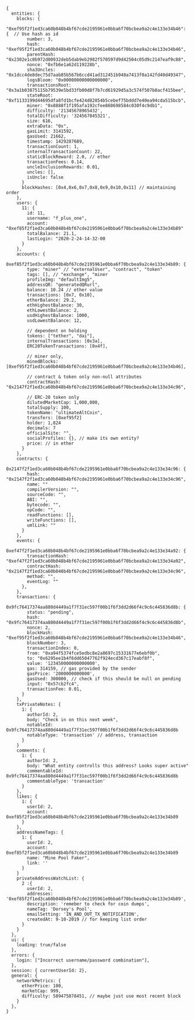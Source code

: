 
    {
      entities: {
        blocks: {
          "0xef95f2f1ed3ca60b048b4bf67cde2195961e0bba6f70bcbea9a2c4e133e34b46": {  // Use hash as id
            number: 3,
            hash: "0xef95f2f1ed3ca60b048b4bf67cde2195961e0bba6f70bcbea9a2c4e133e34b46",
            parentHash: "0x2302e1c0b972d00932deb5dab9eb2982f570597d9d42504c05d9c2147eaf9c88",
            nonce: "0xfb6e1a62d119228b",
            sha3Uncles: "0x1dcc4de8dec75d7aab85b567b6ccd41ad312451b948a7413f0a142fd40d49347",
            logsBloom: "0x00000000000000000",
            transactionsRoot: "0x3a1b03875115b79539e5bd33fb00d8f7b7cd61929d5a3c574f507b8acf415bee",
            stateRoot: "0xf1133199d44695dfa8fd1bcfe424d82854b5cebef75bddd7e40ea94cda515bcb",
            miner: "0x8888f1f195afa192cfee860698584c030f4c9db1",
            difficulty: '21345678965432',
            totalDifficulty: '324567845321',
            size: 616,
            extraData: "0x",
            gasLimit: 3141592,
            gasUsed: 21662,
            timestamp: 1429287689,
            transactionCount: 1,
            internalTransactionCount: 22,
            staticBlockReward: 2.0, // ether
            transactionFees: 0.14,
            uncleInclusionRewards: 0.01,
            uncles: [],
            isUncle: false 
          }
          blockHashes: [0x4,0x6,0x7,0x8,0x9,0x10,0x11] // maintaining order
        },
        users: {
          11: {
            id: 11,
            username: "f_plus_one",
            account: "0xef85f2f1ed3ca60b048b4bf67cde2195961e0bba6f70bcbea9a2c4e133e34b89"
            totalBalance: 21.1,
            lastLogin: "2020-2-24-14-32-00      
          }
        },
        accounts: {
          0xef85f2f1ed3ca60b048b4bf67cde2195961e0bba6f70bcbea9a2c4e133e34b89: {
            type: "miner" // "externalUser", "contract", "token"
            tags: [], // "exchange", "miner
            profileImg: "defaultImg5",
            addressQR: "generatedQRurl",
            balance: 10.24 // ether value
            transactions: [0x7, 0x10],
            etherBalance: 29.2,
            ethHighestBalance: 30,
            ethLowestBalance: 2,
            usdHighestBalance: 1000,
            usdLowestBalance: 12,

            // dependent on holding
            tokens: ["tether", "dai"],
            internalTransactions: [0x3a],
            ERC20TokenTransactions: [0x4f],

            // miner only,
            minedBlocks: [0xef95f2f1ed3ca60b048b4bf67cde2195961e0bba6f70bcbea9a2c4e133e34b46],

            // contract & token only non-null attributes
            contractHash: "0x2147f2f1ed3ca60b048b4bf67cde2195961e0bba6f70bcbea9a2c4e133e34c96",

            // ERC-20 token only
            dilutedMarketCap: 1,000,000,
            totalSupply: 100,
            tokenName: "ultimateAltCoin",
            transfers: [0xef95f2]
            holder: 1,824
            decimals: 7
            officialSite: "",
            socialProfiles: {}, // make its own entity?
            price: // in ether
          }
        },
        contracts: {
          0x2147f2f1ed3ca60b048b4bf67cde2195961e0bba6f70bcbea9a2c4e133e34c96: {
            hash: "0x2147f2f1ed3ca60b048b4bf67cde2195961e0bba6f70bcbea9a2c4e133e34c96",
            name: ""
            compilerVersion: "",
            sourceCode: "",
            ABI: "",
            bytecode: "",
            opCode: "",
            readFunctions: [],
            writeFunctions: [],
            umlLink: ""
          }
        },
        events: {
          0xef47f2f1ed3ca60b048b4bf67cde2195961e0bba6f70bcbea9a2c4e133e34a92: {
            transactionHash: "0xef47f2f1ed3ca60b048b4bf67cde2195961e0bba6f70bcbea9a2c4e133e34a92",
            contractHash: "0x2147f2f1ed3ca60b048b4bf67cde2195961e0bba6f70bcbea9a2c4e133e34c96",
            method: "",
            eventLog: ""
          },
        },
        transactions: {
          0x9fc76417374aa880d4449a1f7f31ec597f00b1f6f3dd2d66f4c9c6c445836d8b: { 
            status: "pending",   
            hash: "0x9fc76417374aa880d4449a1f7f31ec597f00b1f6f3dd2d66f4c9c6c445836d8b",
            nonce: 2,
            blockHash: "0xef95f2f1ed3ca60b048b4bf67cde2195961e0bba6f70bcbea9a2c4e133e34b46",
            blockNumber: 3,
            transactionIndex: 0,
            from: "0xa94f5374fce5edbc8e2a8697c15331677e6ebf0b",
            to: "0x6295ee1b4f6dd65047762f924ecd367c17eabf8f",
            value: '123450000000000000',
            gas: 314159, // gas provided by the sender
            gasPrice: '2000000000000',
            gasUsed: 300000, // check if this should be null on pending
            input: "0x57cb2fc4",
            transactionFee: 0.01,
          }
        },
        txPrivateNotes: {
          1: {
            authorId: 2,
            body: "Check in on this next week",
            notableId: 0x9fc76417374aa880d4449a1f7f31ec597f00b1f6f3dd2d66f4c9c6c445836d8b
            notableType: 'transaction' // address, transaction
          }
        }
        comments: {
          1: {
            authorId: 2,
            body: "What entity controlls this address? Looks super active"
            commentableId: 0x9fc76417374aa880d4449a1f7f31ec597f00b1f6f3dd2d66f4c9c6c445836d8b
            commentableType: 'transaction'
          }
        },
        likes: {
          1: {
            userId: 2,
            account: 0xef85f2f1ed3ca60b048b4bf67cde2195961e0bba6f70bcbea9a2c4e133e34b89
          }
        }, 
        addressNameTags: {
          1: {
            userId: 2,
            account: 0xef85f2f1ed3ca60b048b4bf67cde2195961e0bba6f70bcbea9a2c4e133e34b89
            name: "Mine Pool Faker",
            link: ''
          }
        }
        privateAddressWatchList: {
          2 :{
            userId: 2,
            addresses: '0xef85f2f1ed3ca60b048b4bf67cde2195961e0bba6f70bcbea9a2c4e133e34b89',
            description: 'remeber to check for coin dumps',
            nameTag: 'Dorsey's Pool',
            emailSetting: 'IN_AND_OUT_TX_NOTIFICATION',
            createdAt: 9-10-2019 // for keeping list order
          }
        }
      },
      ui: {
        loading: true/false
      },
      errors: {
        login: ["Incorrect username/password combination"],
      },
      session: { currentUserId: 2},
      general: {
        networkMetrics: {
          etherPrice: 100,
          marketCap: 999,
          difficulty: 589475878451, // maybe just use most recent block
        }
      },
    } 

